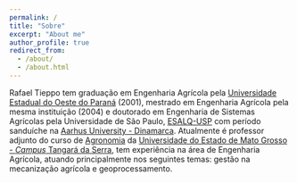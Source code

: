 ```yaml
---
permalink: /
title: "Sobre"
excerpt: "About me"
author_profile: true
redirect_from: 
  - /about/
  - /about.html
---
```



Rafael Tieppo tem graduação em Engenharia Agrícola pela <a href="http://www.unioeste.br/portal" target="_blank" rel="nofollow">Universidade Estadual do Oeste do Paraná</a> (2001), mestrado em Engenharia Agrícola pela mesma instituição (2004) e doutorado em Engenharia de Sistemas Agrícolas pela Universidade de São Paulo, <a href="http://www4.esalq.usp.br/" target="_blank" rel="nofollow">ESALQ-USP</a> com período sanduíche na <a href="http://www.au.dk/en/" target="_blank">Aarhus University - Dinamarca</a>. Atualmente é professor adjunto do curso de <a href="http://tangara.unemat.br/agronomia/" target="_blank">Agronomia</a> da <a href="http://tangara.unemat.br/" target="_blank">Universidade do Estado de Mato Grosso - <em>Campus</em> Tangará da Serra</a>, tem experiência na área de Engenharia Agrícola, atuando principalmente nos seguintes temas: gestão na mecanização agrícola e geoprocessamento.


